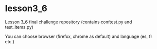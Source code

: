 # lesson3_6
Lesson 3_6 final challenge repository (contains conftest.py and test_items.py)

You can choose browser (firefox, chrome as default) and language (es, fr etc.)
